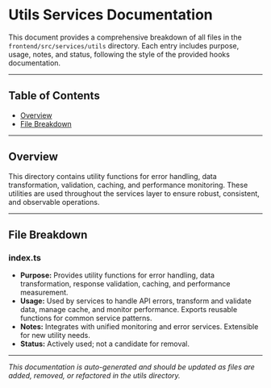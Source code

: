 # Utils Services Documentation

This document provides a comprehensive breakdown of all files in the `frontend/src/services/utils` directory. Each entry includes purpose, usage, notes, and status, following the style of the provided hooks documentation.

---

## Table of Contents

- [Overview](#overview)
- [File Breakdown](#file-breakdown)

---

## Overview

This directory contains utility functions for error handling, data transformation, validation, caching, and performance monitoring. These utilities are used throughout the services layer to ensure robust, consistent, and observable operations.

---

## File Breakdown

### index.ts
- **Purpose:** Provides utility functions for error handling, data transformation, response validation, caching, and performance measurement.
- **Usage:** Used by services to handle API errors, transform and validate data, manage cache, and monitor performance. Exports reusable functions for common service patterns.
- **Notes:** Integrates with unified monitoring and error services. Extensible for new utility needs.
- **Status:** Actively used; not a candidate for removal.

---

*This documentation is auto-generated and should be updated as files are added, removed, or refactored in the utils directory.*
